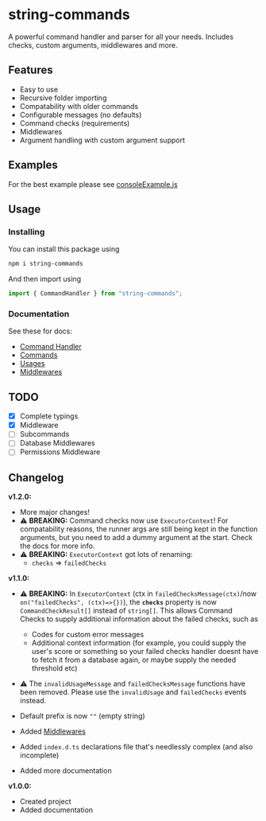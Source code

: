 # string-commands

A powerful command handler and parser for all your needs. Includes checks, custom arguments, middlewares and more.

## Features

- Easy to use
- Recursive folder importing
- Compatability with older commands
- Configurable messages (no defaults)
- Command checks (requirements)
- Middlewares
- Argument handling with custom argument support

## Examples

For the best example please see [consoleExample.js](/examples/consoleExample.js)

## Usage

### Installing

You can install this package using

```sh
npm i string-commands
```

And then import using

```js
import { CommandHandler } from "string-commands";
```

### Documentation

See these for docs:

- [Command Handler](./docs/CommandHandler.md)
- [Commands](./docs/Commands.md)
- [Usages](./docs/Usages.md)
- [Middlewares](./docs/Middlewares.md)

## TODO

- [x] Complete typings
- [x] Middleware
- [ ] Subcommands
- [ ] Database Middlewares
- [ ] Permissions Middleware

## Changelog

**v1.2.0:**

- More major changes!
- :warning: **BREAKING:** Command checks now use `ExecutorContext`! For compatability reasons, the runner args are still being kept in the function arguments, but you need to add a dummy argument at the start. Check the docs for more info.
- :warning: **BREAKING:** `ExecutorContext` got lots of renaming:
  - `checks` => `failedChecks`

**v1.1.0:**

- :warning: **BREAKING:** In `ExecutorContext` (ctx in `failedChecksMessage(ctx)`/now `on("failedChecks", (ctx)=>{})`), the **`checks`** property is now `CommandCheckResult[]` instead of `string[]`. This allows Command Checks to supply additional information about the failed checks, such as
  - Codes for custom error messages
  - Additional context information (for example, you could supply the user's score or something so your failed checks handler doesnt have to fetch it from a database again, or maybe supply the needed threshold etc)
- :warning: The `invalidUsageMessage` and `failedChecksMessage` functions have been removed. Please use the `invalidUsage` and `failedChecks` events instead.
- Default prefix is now `""` (empty string)

- Added [Middlewares](./docs/Middlewares.md)
- Added `index.d.ts` declarations file that's needlessly complex (and also incomplete)
- Added more documentation

**v1.0.0:**

- Created project
- Added documentation
